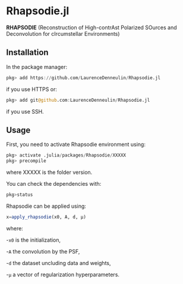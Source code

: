 # Rhapsodie.jl
**RHAPSODIE** (Reconstruction of High-contrAst Polarized SOurces and Deconvolution for cIrcumstellar Environments)


## Installation

In the package manager:

```julia
pkg> add https://github.com/LaurenceDenneulin/Rhapsodie.jl
```
if you use HTTPS or:

```julia
pkg> add git@github.com:LaurenceDenneulin/Rhapsodie.jl
```
if you use SSH.

## Usage

First, you need to activate Rhapsodie environment using:
```julia
pkg> activate .julia/packages/Rhapsodie/XXXXX
pkg> precompile
```
where XXXXX is the folder version.

You can check the dependencies with:

```julia
pkg>status
```
Rhapsodie can be applied using:

```julia
x=apply_rhapsodie(x0, A, d, μ)
```

where:

-`x0` is the initialization,

-`A` the convolution by the PSF,

-`d` the dataset uncluding data and weights,

-`μ` a vector of regularization hyperparameters.
